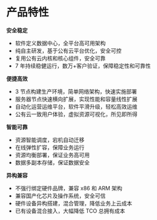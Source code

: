 # 产品特性

**安全稳定**

- 软件定义数据中心，全平台高可用架构
- 纯自主研发，基于公有云平台优化，安全可控
- 复用公有云内核和核心组件，安全可靠
- 7 年持续稳健运行，数万+客户验证，保障稳定性和可靠性

**便捷高效**

- 3 节点构建生产环境，简单网络架构，快速实施部署
- 服务器节点快速横向扩展，实现性能和容量线性扩展
- 自动化运营运维平台，软件平滑升级，轻松高效运维
- 公有云一致用户体验，虚拟资源可视化，所见即所得

**智能可靠**

- 资源智能调度，宕机自动迁移
- 在线弹性扩容，保障业务运行
- 资源均衡部署，保证业务高可用
- 数据多副本存储，保证数据安全

**异构兼容**

- 不强行绑定硬件品牌，兼容 x86 和 ARM 架构
- 兼容国产化芯片及操作系统，安全可信
- 硬件设备异构搭建，混合管理，降低业务上云成本
- 已有设备混合接入，大幅降低 TCO 总拥有成本

